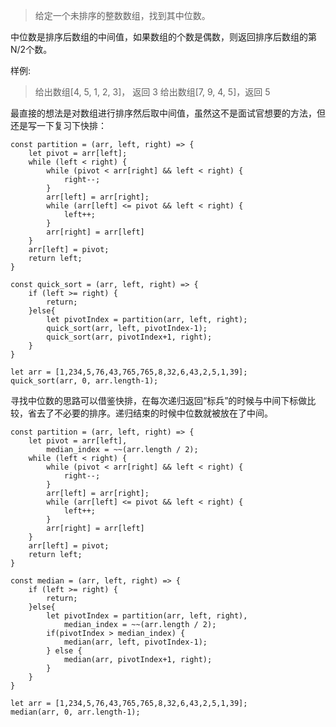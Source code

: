 >给定一个未排序的整数数组，找到其中位数。

中位数是排序后数组的中间值，如果数组的个数是偶数，则返回排序后数组的第N/2个数。

样例:

>给出数组[4, 5, 1, 2, 3]， 返回 3
>给出数组[7, 9, 4, 5]，返回 5

最直接的想法是对数组进行排序然后取中间值，虽然这不是面试官想要的方法，但还是写一下复习下快排：

    const partition = (arr, left, right) => {
        let pivot = arr[left];
        while (left < right) {
            while (pivot < arr[right] && left < right) {
                right--;
            }
            arr[left] = arr[right];
            while (arr[left] <= pivot && left < right) {
                left++;
            }
            arr[right] = arr[left]
        }
        arr[left] = pivot;
        return left;
    }
    
    const quick_sort = (arr, left, right) => {
        if (left >= right) {
            return;
        }else{
            let	pivotIndex = partition(arr, left, right);
            quick_sort(arr, left, pivotIndex-1);
            quick_sort(arr, pivotIndex+1, right);
        }
    }
    
    let arr = [1,234,5,76,43,765,765,8,32,6,43,2,5,1,39];
    quick_sort(arr, 0, arr.length-1);

寻找中位数的思路可以借鉴快排，在每次递归返回“标兵”的时候与中间下标做比较，省去了不必要的排序。递归结束的时候中位数就被放在了中间。

    const partition = (arr, left, right) => {
        let pivot = arr[left],
            median_index = ~~(arr.length / 2);
        while (left < right) {
            while (pivot < arr[right] && left < right) {
                right--;
            }
            arr[left] = arr[right];
            while (arr[left] <= pivot && left < right) {
                left++;
            }
            arr[right] = arr[left]
        }
        arr[left] = pivot;
        return left;
    }

    const median = (arr, left, right) => {
        if (left >= right) {
            return;
        }else{
            let	pivotIndex = partition(arr, left, right),
                median_index = ~~(arr.length / 2);
            if(pivotIndex > median_index) {
                median(arr, left, pivotIndex-1);
            } else {
                median(arr, pivotIndex+1, right);
            }
        }
    }
    
    let arr = [1,234,5,76,43,765,765,8,32,6,43,2,5,1,39];
    median(arr, 0, arr.length-1);